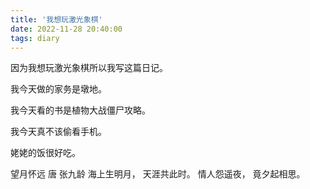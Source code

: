 ```yaml
---
title: '我想玩激光象棋'
date: 2022-11-28 20:40:00
tags: diary
---
```

因为我想玩激光象棋所以我写这篇日记。

我今天做的家务是墩地。

我今天看的书是植物大战僵尸攻略。

我今天真不该偷看手机。

姥姥的饭很好吃。

望月怀远 唐 张九龄
海上生明月，
天涯共此时。
情人怨遥夜，
竟夕起相思。
